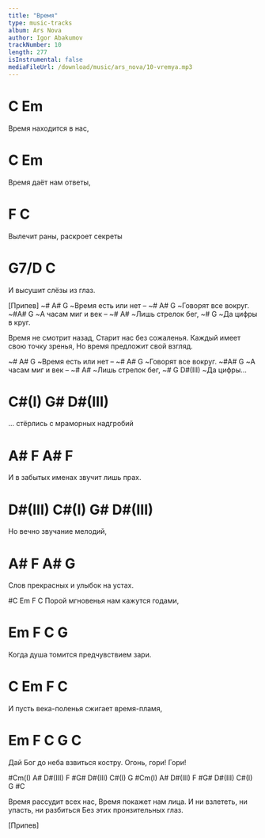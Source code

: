 ```yaml
---
title: "Время"
type: music-tracks
album: Ars Nova
author: Igor Abakumov
trackNumber: 10
length: 277
isInstrumental: false
mediaFileUrl: /download/music/ars_nova/10-vremya.mp3
---
```


#  C                Em
Время находится в нас,
#  C               Em
Время даёт нам ответы,
# F                 C
Вылечит раны, раскроет секреты
#   G7/D              C
И высушит слёзы из глаз.

[Припев]
~#  A#       G
~Время есть или нет – 
~# A#       G
~Говорят все вокруг.
~#A#       G
~А часам миг и век –
~#        A#
~Лишь стрелок бег,
~#    G
~Да цифры в круг.

Время не смотрит назад,
Старит нас без сожаленья.
Каждый имеет свою точку зренья,
Но время предложит свой взгляд.

~#  A#       G
~Время есть или нет – 
~# A#       G
~Говорят все вокруг.
~#A#       G
~А часам миг и век –
~#        A#
~Лишь стрелок бег,
~#    G  D#(III)
~Да цифры...

#      C#(I)      G#           D#(III)
... стёрлись с мраморных надгробий
#       A#       F                A#  F
И в забытых именах звучит лишь прах.
# D#(III) C#(I)    G#      D#(III)
Но      вечно звучание мелодий,
#          A#        F          A#  G
Слов прекрасных и улыбок на устах.

#C          Em        F         C
Порой мгновенья нам кажутся годами,
#    Em        F         C           G
Когда душа томится предчувствием зари.
#   C            Em       F           C
И пусть века-поленья сжигает время-пламя,
#     Em            F          C            G     C
Дай Бог до неба взвиться костру. Огонь, гори! Гори!

#Cm(I)   A#   D#(III)   F
#G#   D#(III)   C#(I)   G
#Cm(I)   A#   D#(III)   F
#G#   D#(III)   C#(I)   G
#C

Время рассудит всех нас,
Время покажет нам лица.
И ни взлететь, ни упасть, ни разбиться
Без этих пронзительных глаз.

[Припев]

